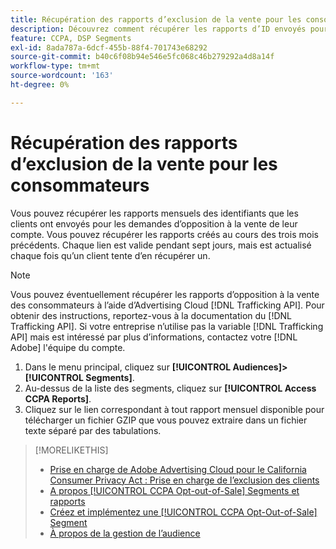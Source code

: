 ```yaml
---
title: Récupération des rapports d’exclusion de la vente pour les consommateurs
description: Découvrez comment récupérer les rapports d’ID envoyés pour les demandes d’opposition à la vente.
feature: CCPA, DSP Segments
exl-id: 8ada787a-6dcf-455b-88f4-701743e68292
source-git-commit: b40c6f08b94e546e5fc068c46b279292a4d8a14f
workflow-type: tm+mt
source-wordcount: '163'
ht-degree: 0%

---
```


# Récupération des rapports d’exclusion de la vente pour les consommateurs

Vous pouvez récupérer les rapports mensuels des identifiants que les clients ont envoyés pour les demandes d’opposition à la vente de leur compte. Vous pouvez récupérer les rapports créés au cours des trois mois précédents. Chaque lien est valide pendant sept jours, mais est actualisé chaque fois qu’un client tente d’en récupérer un.

>[!NOTE]
>
>Vous pouvez éventuellement récupérer les rapports d’opposition à la vente des consommateurs à l’aide d’Advertising Cloud [!DNL Trafficking API]. Pour obtenir des instructions, reportez-vous à la documentation du [!DNL Trafficking API]. Si votre entreprise n’utilise pas la variable [!DNL Trafficking API] mais est intéressé par plus d’informations, contactez votre [!DNL Adobe] l&#39;équipe du compte.

1. Dans le menu principal, cliquez sur **[!UICONTROL Audiences]>[!UICONTROL Segments]**.
1. Au-dessus de la liste des segments, cliquez sur **[!UICONTROL Access CCPA Reports]**.
1. Cliquez sur le lien correspondant à tout rapport mensuel disponible pour télécharger un fichier GZIP que vous pouvez extraire dans un fichier texte séparé par des tabulations.

>[!MORELIKETHIS]
>
>* [Prise en charge de Adobe Advertising Cloud pour le California Consumer Privacy Act : Prise en charge de l’exclusion des clients](https://experienceleague.adobe.com/docs/advertising-cloud/privacy/ad-cloud-ccpa-opt-out-of-sale.html)
>* [A propos [!UICONTROL CCPA Opt-out-of-Sale] Segments et rapports](ccpa-opt-out-about.md)
>* [Créez et implémentez une [!UICONTROL CCPA Opt-Out-of-Sale] Segment](ccpa-opt-out-segment-create.md)
>* [À propos de la gestion de l’audience](audience-about.md)

